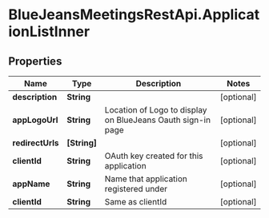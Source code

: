 # BlueJeansMeetingsRestApi.ApplicationListInner

## Properties
Name | Type | Description | Notes
------------ | ------------- | ------------- | -------------
**description** | **String** |  | [optional] 
**appLogoUrl** | **String** | Location of Logo to display on BlueJeans Oauth sign-in page | [optional] 
**redirectUrls** | **[String]** |  | [optional] 
**clientId** | **String** | OAuth key created for this application | [optional] 
**appName** | **String** | Name that application registered under | [optional] 
**clientId** | **String** | Same as clientId | [optional] 


